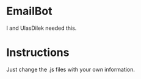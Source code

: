 # EmailBot
I and UlasDilek needed this.

# Instructions
Just change the .js files with your own information.
